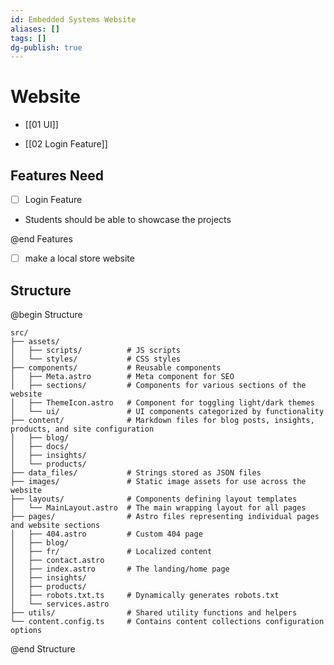 ```yaml
---
id: Embedded Systems Website
aliases: []
tags: []
dg-publish: true
---
```


# Website
- [[01 UI]]

- [[02 Login Feature]]

## Features Need

- [ ] Login Feature
- Students should be able to showcase the projects

@end Features

- [ ] make a local store website

## Structure

@begin Structure

```
src/
├── assets/
│   ├── scripts/          # JS scripts
│   └── styles/           # CSS styles
├── components/           # Reusable components
│   ├── Meta.astro        # Meta component for SEO
│   ├── sections/         # Components for various sections of the website
│   ├── ThemeIcon.astro   # Component for toggling light/dark themes
│   └── ui/               # UI components categorized by functionality
├── content/              # Markdown files for blog posts, insights, products, and site configuration
│   ├── blog/
│   ├── docs/
│   ├── insights/
│   └── products/
├── data_files/           # Strings stored as JSON files
├── images/               # Static image assets for use across the website
├── layouts/              # Components defining layout templates
│   └── MainLayout.astro  # The main wrapping layout for all pages
├── pages/                # Astro files representing individual pages and website sections
│   ├── 404.astro         # Custom 404 page
│   ├── blog/
│   ├── fr/               # Localized content
│   ├── contact.astro
│   ├── index.astro       # The landing/home page
│   ├── insights/
│   ├── products/
│   ├── robots.txt.ts     # Dynamically generates robots.txt
│   └── services.astro
├── utils/                # Shared utility functions and helpers
└── content.config.ts     # Contains content collections configuration options
```

@end Structure
